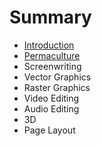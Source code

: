 # Summary

* [Introduction](README.md)
* [Permaculture](permaculture.md)
* Screenwriting
* Vector Graphics
* Raster Graphics
* Video Editing
* Audio Editing
* 3D
* Page Layout

